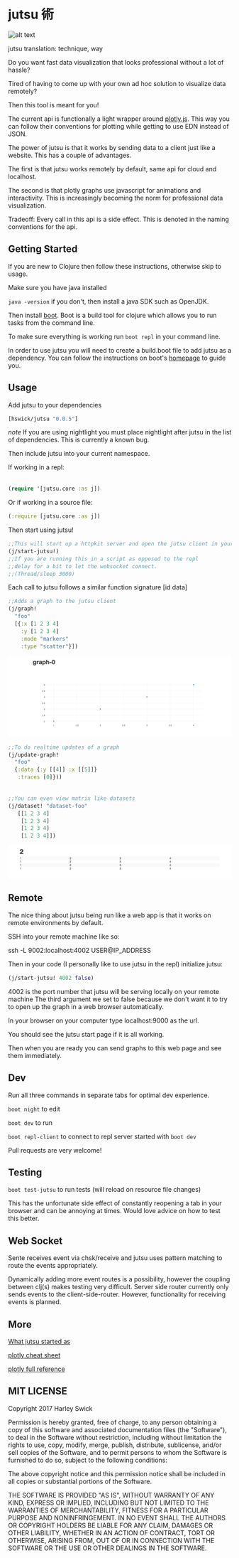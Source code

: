 # jutsu 術

![alt text](https://sites.google.com/site/narutonarutoshippudenmanga/_/rsrc/1338580006294/handsigns/Handsigns.png)

jutsu translation: technique, way

Do you want fast data visualization that looks professional without a lot of hassle?

Tired of having to come up with your own ad hoc solution to visualize data remotely?

Then this tool is meant for you!

The current api is functionally a light wrapper around [plotly.js](https://plot.ly/javascript/).
This way you can follow their conventions for plotting while getting to use EDN instead of JSON. 

The power of jutsu is that it works by sending data to a client just like a website. This has a couple of advantages.

The first is that jutsu works remotely by default, same api for cloud and localhost.

The second is that plotly graphs use javascript for animations and interactivity. This is increasingly becoming the norm for professional data visualization.

Tradeoff:
Every call in this api is a side effect. This is denoted in the naming conventions for the api.

## Getting Started

If you are new to Clojure then follow these instructions, otherwise skip to usage.

Make sure you have java installed

`java -version` if you don't, then install a java SDK such as OpenJDK. 

Then install [boot](https://github.com/boot-clj/boot).
Boot is a build tool for clojure which allows you to run tasks from the command line.

To make sure everything is working run `boot repl` in your command line.

In order to use jutsu you will need to create a build.boot file to add jutsu as a dependency. 
You can follow the instructions on boot's [homepage](https://github.com/boot-clj/boot) to guide you.

## Usage

Add jutsu to your dependencies

```clojure
[hswick/jutsu "0.0.5"]
```

*note* If you are using nightlight you must place nightlight after jutsu in the list of dependencies. This is currently a known bug.

Then include jutsu into your current namespace.

If working in a repl:

```clojure

(require '[jutsu.core :as j])

```
Or if working in a source file:

```clojure
(:require [jutsu.core :as j])
```

Then start using jutsu! 
```clojure
;;This will start up a httpkit server and open the jutsu client in your default browser.
(j/start-jutsu!)
;;If you are running this in a script as opposed to the repl 
;;delay for a bit to let the websocket connect.
;;(Thread/sleep 3000)

```

Each call to jutsu follows a similar function signature [id data]
```clojure
;;Adds a graph to the jutsu client
(j/graph!
  "foo"
  [{:x [1 2 3 4]
    :y [1 2 3 4]
    :mode "markers"
    :type "scatter"}])
```
![alt text](graph1.png)

```clojure  
;;To do realtime updates of a graph
(j/update-graph!  
  "foo"
  {:data {:y [[4]] :x [[5]]} 
   :traces [0]}))
   
```

```clojure
;;You can even view matrix like datasets
(j/dataset! "dataset-foo" 
   [[1 2 3 4] 
    [1 2 3 4] 
    [1 2 3 4] 
    [1 2 3 4]])
```
![alt text](dataset.png)

## Remote

The nice thing about jutsu being run like a web app is that it works on remote environments by default.

SSH into your remote machine like so:

ssh -L 9002:localhost:4002 USER@IP_ADDRESS

Then in your code (I personally like to use jutsu in the repl) initialize jutsu:

```clojure
(j/start-jutsu! 4002 false)
```

4002 is the port number that jutsu will be serving locally on your remote machine
The third argument we set to false because we don't want it to try to open up the graph
in a web browser automatically.

In your browser on your computer type localhost:9000 as the url.

You should see the jutsu start page if it is all working.

Then when you are ready you can send graphs to this web page and see them immediately. 

## Dev

Run all three commands in separate tabs for optimal dev experience.

`boot night` to edit

`boot dev` to run

`boot repl-client` to connect to repl server started with `boot dev`

Pull requests are very welcome!

## Testing

`boot test-jutsu` to run tests (will reload on resource file changes)

This has the unfortunate side effect of constantly reopening a tab in your browser and can be annoying at times.
Would love advice on how to test this better. 

## Web Socket
Sente receives event via chsk/receive and jutsu uses pattern matching to route the events appropriately.

Dynamically adding more event routes is a possibility, however the coupling between clj(s) makes testing very difficult.
Server side router currently only sends events to the client-side-router. However, functionality for receiving events is planned.


## More
[What jutsu started as](https://github.com/danielsz/sente-boot)

[plotly cheat sheet](https://images.plot.ly/plotly-documentation/images/plotly_js_cheat_sheet.pdf)

[plotly full reference](https://plot.ly/javascript/reference/)

## MIT LICENSE
Copyright 2017 Harley Swick

Permission is hereby granted, free of charge, to any person obtaining a copy of this software and associated documentation files (the "Software"), to deal in the Software without restriction, including without limitation the rights to use, copy, modify, merge, publish, distribute, sublicense, and/or sell copies of the Software, and to permit persons to whom the Software is furnished to do so, subject to the following conditions:

The above copyright notice and this permission notice shall be included in all copies or substantial portions of the Software.

THE SOFTWARE IS PROVIDED "AS IS", WITHOUT WARRANTY OF ANY KIND, EXPRESS OR IMPLIED, INCLUDING BUT NOT LIMITED TO THE WARRANTIES OF MERCHANTABILITY, FITNESS FOR A PARTICULAR PURPOSE AND NONINFRINGEMENT. IN NO EVENT SHALL THE AUTHORS OR COPYRIGHT HOLDERS BE LIABLE FOR ANY CLAIM, DAMAGES OR OTHER LIABILITY, WHETHER IN AN ACTION OF CONTRACT, TORT OR OTHERWISE, ARISING FROM, OUT OF OR IN CONNECTION WITH THE SOFTWARE OR THE USE OR OTHER DEALINGS IN THE SOFTWARE.